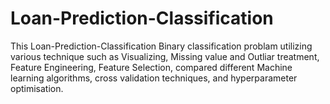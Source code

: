 # Loan-Prediction-Classification

This Loan-Prediction-Classification Binary classification problam utilizing various technique such as Visualizing, Missing value and Outliar treatment, Feature Engineering, Feature Selection, compared different Machine learning algorithms, cross validation techniques, and hyperparameter optimisation.

